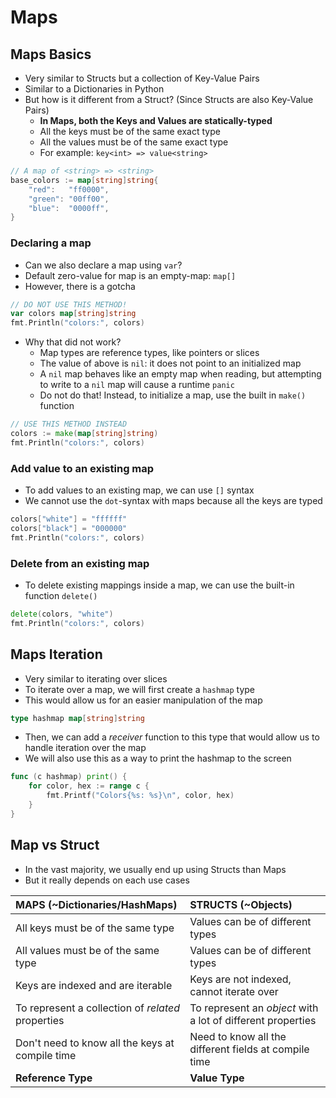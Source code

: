 # Maps

## Maps Basics

- Very similar to Structs but a collection of Key-Value Pairs
- Similar to a Dictionaries in Python
- But how is it different from a Struct? (Since Structs are also Key-Value Pairs)
  - **In Maps, both the Keys and Values are statically-typed**
  - All the keys must be of the same exact type
  - All the values must be of the same exact type
  - For example: `key<int> => value<string>`

```go
// A map of <string> => <string>
base_colors := map[string]string{
    "red":   "ff0000",
    "green": "00ff00",
    "blue":  "0000ff",
}
```

### Declaring a map

- Can we also declare a map using `var`?
- Default zero-value for map is an empty-map: `map[]`
- However, there is a gotcha

```go
// DO NOT USE THIS METHOD!
var colors map[string]string
fmt.Println("colors:", colors)
```

- Why that did not work?
  - Map types are reference types, like pointers or slices
  - The value of above is `nil`: it does not point to an initialized map
  - A `nil` map behaves like an empty map when reading, but attempting to write to a `nil` map will cause a runtime `panic`
  - Do not do that! Instead, to initialize a map, use the built in `make()` function

```go
// USE THIS METHOD INSTEAD
colors := make(map[string]string)
fmt.Println("colors:", colors)
```

### Add value to an existing map

- To add values to an existing map, we can use `[]` syntax
- We cannot use the `dot`-syntax with maps because all the keys are typed

```go
colors["white"] = "ffffff"
colors["black"] = "000000"
fmt.Println("colors:", colors)
```

### Delete from an existing map

- To delete existing mappings inside a map, we can use the built-in function `delete()`

```go
delete(colors, "white")
fmt.Println("colors:", colors)
```

## Maps Iteration

- Very similar to iterating over slices
- To iterate over a map, we will first create a `hashmap` type
- This would allow us for an easier manipulation of the map

```go
type hashmap map[string]string
```

- Then, we can add a *receiver* function to this type that would allow us to handle iteration over the map
- We will also use this as a way to print the hashmap to the screen

```go
func (c hashmap) print() {
    for color, hex := range c {
        fmt.Printf("Colors{%s: %s}\n", color, hex)
    }
}
```

## Map vs Struct

- In the vast majority, we usually end up using Structs than Maps
- But it really depends on each use cases

MAPS (~Dictionaries/HashMaps)|STRUCTS (~Objects)
:-|:-
All keys must be of the same type|Values can be of different types
All values must be of the same type|Values can be of different types
Keys are indexed and are iterable|Keys are not indexed, cannot iterate over
To represent a collection of *related* properties|To represent an *object* with a lot of different properties
Don't need to know all the keys at compile time|Need to know all the different fields at compile time
**Reference Type**|**Value Type**